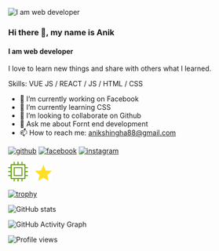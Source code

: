 ![I am web developer ](https://scontent.fdac24-2.fna.fbcdn.net/v/t1.6435-9/s851x315/84663531_1048383565525463_8524128305681530880_n.jpg?_nc_cat=108&ccb=1-5&_nc_sid=da31f3&_nc_eui2=AeHdSQHkEp1jwsW0oCOvJ7JfzaeiZMRD7QnNp6JkxEPtCVW_sBNYn9JvYGIv2WEJWOWhdKKEGo_Zuis6LPVVp24m&_nc_ohc=InqH-36J6NMAX9nhqhc&tn=MmnncrE-m02AQKfJ&_nc_ht=scontent.fdac24-2.fna&oh=00_AT9N2qAX0WMfo7PpyudyHPFFKZf9PM3h3M_XoWeFw6sUoA&oe=62341AF3)

### Hi there 👋, my name is Anik
#### I am web developer 
I love to learn new things and share with others what I learned.

Skills: VUE JS / REACT / JS / HTML / CSS

- 🔭 I’m currently working on Facebook 
- 🌱 I’m currently learning CSS 
- 👯 I’m looking to collaborate on Github 
- 💬 Ask me about Fornt end development 
- 📫 How to reach me: anikshingha88@gmail.com 


[<img src='https://cdn.jsdelivr.net/npm/simple-icons@3.0.1/icons/github.svg' alt='github' height='40'>](https://github.com/anik-shingha)  [<img src='https://cdn.jsdelivr.net/npm/simple-icons@3.0.1/icons/facebook.svg' alt='facebook' height='40'>](https://www.facebook.com/ynanik.singha.9)  [<img src='https://cdn.jsdelivr.net/npm/simple-icons@3.0.1/icons/instagram.svg' alt='instagram' height='40'>](https://www.instagram.com/yumnam_anik/)  

<a href='https://docs.github.com/en/developers'><img src='https://raw.githubusercontent.com/acervenky/animated-github-badges/master/assets/devbadge.gif' width='40' height='40'></a> <a href='https://stars.github.com/'><img src='https://raw.githubusercontent.com/acervenky/animated-github-badges/master/assets/starbadge.gif' width='35' height='35'></a> 

[![trophy](https://github-profile-trophy.vercel.app/?username=anik-shingha)](https://github.com/ryo-ma/github-profile-trophy)

![GitHub stats](https://github-readme-stats.vercel.app/api?username=anik-shingha&show_icons=true&count_private=true)  

![GitHub Activity Graph](https://activity-graph.herokuapp.com/graph?username=anik-shingha)  

![Profile views](https://gpvc.arturio.dev/anik-shingha)  
